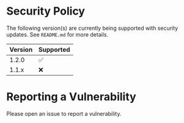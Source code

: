 # Security Policy

The following version(s) are currently being supported with security updates.
See `README.md` for more details.

| Version | Supported          |
| ------- | ------------------ |
| 1.2.0   | :white_check_mark: |
| 1.1.x   | :x:                |

# Reporting a Vulnerability

Please open an issue to report a vulnerability.
